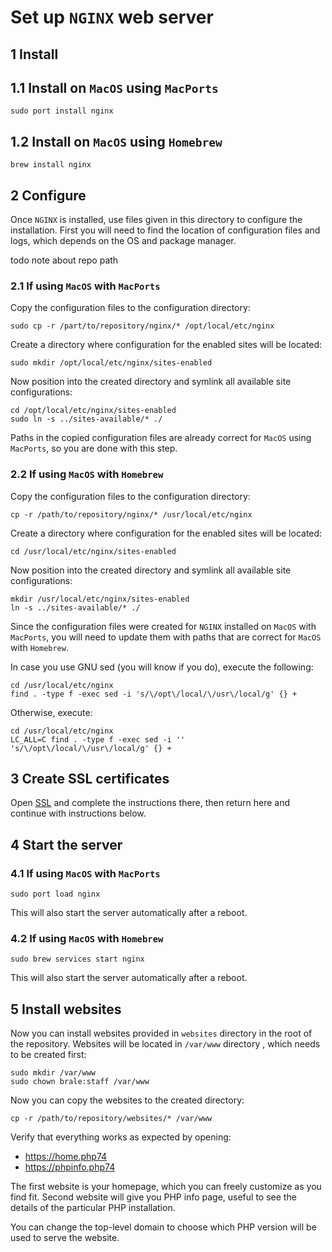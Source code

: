 # Set up `NGINX` web server

## 1 Install

## 1.1 Install on `MacOS` using `MacPorts`

```console
sudo port install nginx
```

## 1.2 Install on `MacOS` using `Homebrew`

```console
brew install nginx
```

## 2 Configure

Once `NGINX` is installed, use files given in this directory to configure the
installation. First you will need to find the location of configuration files
and logs, which depends on the OS and package manager.

todo note about repo path

### 2.1 If using `MacOS` with `MacPorts`

Copy the configuration files to the configuration directory:

```console
sudo cp -r /part/to/repository/nginx/* /opt/local/etc/nginx
```

Create a directory where configuration for the enabled sites will be located:

```console
sudo mkdir /opt/local/etc/nginx/sites-enabled
```

Now position into the created directory and symlink all available site
configurations:

```console
cd /opt/local/etc/nginx/sites-enabled
sudo ln -s ../sites-available/* ./
```

Paths in the copied configuration files are already correct for `MacOS` using
`MacPorts`, so you are done with this step.

### 2.2 If using `MacOS` with `Homebrew`

Copy the configuration files to the configuration directory:

```console
cp -r /path/to/repository/nginx/* /usr/local/etc/nginx
```

Create a directory where configuration for the enabled sites will be located:

```console
cd /usr/local/etc/nginx/sites-enabled
```

Now position into the created directory and symlink all available site
configurations:

```console
mkdir /usr/local/etc/nginx/sites-enabled
ln -s ../sites-available/* ./
```

Since the configuration files were created for `NGINX` installed on `MacOS` with
`MacPorts`, you will need to update them with paths that are correct for `MacOS`
with `Homebrew`.

In case you use GNU sed (you will know if you do), execute the following:

```console
cd /usr/local/etc/nginx
find . -type f -exec sed -i 's/\/opt\/local/\/usr\/local/g' {} +
```

Otherwise, execute:

```console
cd /usr/local/etc/nginx
LC_ALL=C find . -type f -exec sed -i '' 's/\/opt\/local/\/usr\/local/g' {} +
```

## 3 Create SSL certificates

Open [SSL](ssl) and complete the instructions there, then return here and
continue with instructions below.

## 4 Start the server

### 4.1 If using `MacOS` with `MacPorts`

```console
sudo port load nginx
```

This will also start the server automatically after a reboot.

### 4.2 If using `MacOS` with `Homebrew`

```console
sudo brew services start nginx
```

This will also start the server automatically after a reboot.

## 5 Install websites

Now you can install websites provided in `websites` directory in the root of the
repository. Websites will be located in `/var/www` directory , which needs to be
created first:

```console
sudo mkdir /var/www
sudo chown brale:staff /var/www
```

Now you can copy the websites to the created directory:

```console
cp -r /path/to/repository/websites/* /var/www
```

Verify that everything works as expected by opening:

- https://home.php74
- https://phpinfo.php74

The first website is your homepage, which you can freely customize as you find
fit. Second website will give you PHP info page, useful to see the details of
the particular PHP installation.

You can change the top-level domain to choose which PHP version will be used to
serve the website.
